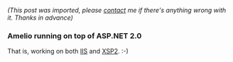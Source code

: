 *(This post was imported, please [contact](/#/contact) me if there's anything wrong with it. Thanks in advance)*

<div class="entry-body">
<h3>Amelio running on top of ASP.NET 2.0</h3>
<p>
	That is, working on both <a href="http://www.microsoft.com/WindowsServer2003/iis/default.mspx">IIS</a> and <a href="http://www.mono-project.com/XSP">XSP2</a>. :-)
</p>
</div>
